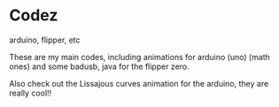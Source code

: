 # Codez
arduino, flipper, etc

These are my main codes, including animations for arduino (uno) (math ones) and some badusb, java for the flipper zero.

Also check out the Lissajous curves animation for the arduino, they are really cool!!

